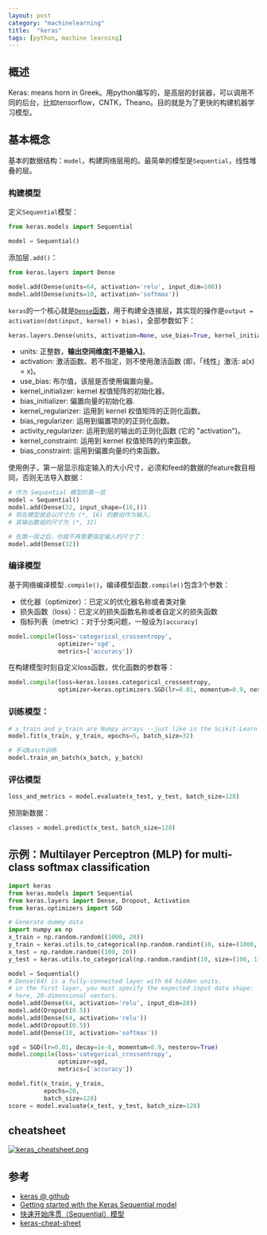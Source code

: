 ```yaml
---
layout: post
category: "machinelearning"
title:  "keras"
tags: [python, machine learning]
---
```


## 概述

Keras: means horn in Greek。用python编写的，是高层的封装器，可以调用不同的后台，比如tensorflow，CNTK，Theano。目的就是为了更快的构建机器学习模型。

## 基本概念

基本的数据结构：`model`，构建网络层用的。最简单的模型是`Sequential`，线性堆叠的层。

### 构建模型

定义`Sequential`模型：

```python
from keras.models import Sequential

model = Sequential()
```

添加层`.add()`：

```python
from keras.layers import Dense

model.add(Dense(units=64, activation='relu', input_dim=100))
model.add(Dense(units=10, activation='softmax'))
```

`keras`的一个核心就是[`Dense`函数](https://keras.io/zh/layers/core/)，用于构建全连接层，其实现的操作是`output = activation(dot(input, kernel) + bias)`，全部参数如下：

```python
keras.layers.Dense(units, activation=None, use_bias=True, kernel_initializer='glorot_uniform', bias_initializer='zeros', kernel_regularizer=None, bias_regularizer=None, activity_regularizer=None, kernel_constraint=None, bias_constraint=None)


```

- units: 正整数，**输出空间维度[不是输入]**。
- activation: 激活函数。若不指定，则不使用激活函数 (即，「线性」激活: a(x) = x)。
- use_bias: 布尔值，该层是否使用偏置向量。
- kernel_initializer: kernel 权值矩阵的初始化器。
- bias_initializer: 偏置向量的初始化器.
- kernel_regularizer: 运用到 kernel 权值矩阵的正则化函数。
- bias_regularizer: 运用到偏置项的的正则化函数。
- activity_regularizer: 运用到层的输出的正则化函数 (它的 "activation")。
- kernel_constraint: 运用到 kernel 权值矩阵的约束函数。
- bias_constraint: 运用到偏置向量的约束函数。

使用例子，第一层显示指定输入的大小尺寸，必须和feed的数据的feature数目相同，否则无法导入数据：

```python
# 作为 Sequential 模型的第一层
model = Sequential()
model.add(Dense(32, input_shape=(16,)))
# 现在模型就会以尺寸为 (*, 16) 的数组作为输入，
# 其输出数组的尺寸为 (*, 32)

# 在第一层之后，你就不再需要指定输入的尺寸了：
model.add(Dense(32))
```

### 编译模型 

基于网络编译模型`.compile()`，编译模型函数`.compile()`包含3个参数：

 - 优化器（optimizer）：已定义的优化器名称或者类对象
 - 损失函数（loss）：已定义的损失函数名称或者自定义的损失函数
 - 指标列表（metric）：对于分类问题，一般设为`[accuracy]`

```python
model.compile(loss='categorical_crossentropy',
              optimizer='sgd',
              metrics=['accuracy'])
```

在构建模型时刻自定义loss函数，优化函数的参数等：

```python
model.compile(loss=keras.losses.categorical_crossentropy,
              optimizer=keras.optimizers.SGD(lr=0.01, momentum=0.9, nesterov=True))
```

### 训练模型：

```python
# x_train and y_train are Numpy arrays --just like in the Scikit-Learn API.
model.fit(x_train, y_train, epochs=5, batch_size=32)

# 手动batch训练
model.train_on_batch(x_batch, y_batch)
```

### 评估模型

```python
loss_and_metrics = model.evaluate(x_test, y_test, batch_size=128)
```

预测新数据：

```python
classes = model.predict(x_test, batch_size=128)
```

## 示例：Multilayer Perceptron (MLP) for multi-class softmax classification

```python
import keras
from keras.models import Sequential
from keras.layers import Dense, Dropout, Activation
from keras.optimizers import SGD

# Generate dummy data
import numpy as np
x_train = np.random.random((1000, 20))
y_train = keras.utils.to_categorical(np.random.randint(10, size=(1000, 1)), num_classes=10)
x_test = np.random.random((100, 20))
y_test = keras.utils.to_categorical(np.random.randint(10, size=(100, 1)), num_classes=10)

model = Sequential()
# Dense(64) is a fully-connected layer with 64 hidden units.
# in the first layer, you must specify the expected input data shape:
# here, 20-dimensional vectors.
model.add(Dense(64, activation='relu', input_dim=20))
model.add(Dropout(0.5))
model.add(Dense(64, activation='relu'))
model.add(Dropout(0.5))
model.add(Dense(10, activation='softmax'))

sgd = SGD(lr=0.01, decay=1e-6, momentum=0.9, nesterov=True)
model.compile(loss='categorical_crossentropy',
              optimizer=sgd,
              metrics=['accuracy'])

model.fit(x_train, y_train,
          epochs=20,
          batch_size=128)
score = model.evaluate(x_test, y_test, batch_size=128)
```

## cheatsheet

[![keras_cheatsheet.png](https://i.loli.net/2019/05/15/5cdbb6cb0067534410.png)](https://i.loli.net/2019/05/15/5cdbb6cb0067534410.png)

## 参考

* [keras @ github](https://github.com/keras-team/keras)
* [Getting started with the Keras Sequential model](https://keras.io/getting-started/sequential-model-guide/)
* [快速开始序贯（Sequential）模型](https://keras-cn.readthedocs.io/en/latest/getting_started/sequential_model/)
* [keras-cheat-sheet](https://www.datacamp.com/community/blog/keras-cheat-sheet)




